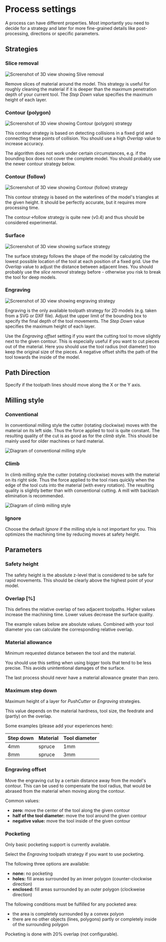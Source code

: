 Process settings
================

A process can have different properties. Most importantly you need to
decide for a strategy and later for more fine-grained details like
post-processing, directions or specific parameters.

Strategies
----------

### Slice removal

![Screenshot of 3D view showing Slive removal](img/process-strategy-slice-removal.png)

Remove slices of material around the model. This strategy is useful for
roughly cleaning the material if it is deeper than the maximum
penetration depth of your current tool. The *Step Down* value specifies
the maximum height of each layer.

### Contour (polygon)

![Screenshot of 3D view showing Contour (polygon) strategy](img/process-strategy-contour-polygon.png)

This contour strategy is based on detecting collisions in a fixed grid
and connecting these points of collision. You should use a high
*Overlap* value to increase accuracy.

The algorithm does not work under certain circumstances, e.g. if the
bounding box does not cover the complete model. You should probably use
the newer contour strategy below.

### Contour (follow)

![Screenshot of 3D view showing Contour (follow) strategy](img/process-strategy-contour-follow.png)

This contour strategy is based on the waterlines of the model's
triangles at the given height. It should be perfectly accurate, but it
requires more processing time.

The contour-&gt;follow strategy is quite new (v0.4) and thus should be
considered experimental.

### Surface

![Screenshot of 3D view showing surface strategy](img/process-strategy-surface.png)

The surface strategy follows the shape of the model by calculating the
lowest possible location of the tool at each position of a fixed grid.
Use the *Overlap* value to adjust the distance between adjacent lines.
You should probably use the *slice removal* strategy before - otherwise
you risk to break the tool for deep models.

### Engraving

![Screenshot of 3D view showing engraving strategy](img/process-strategy-engraving.png)

Engraving is the only available toolpath strategy for 2D models (e.g.
taken from a SVG or DXF file). Adjust the upper limit of the bounding
box to specify the final depth of the tool movements. The *Step Down*
value specifies the maximum height of each layer.

Use the *Engraving offset* setting if you want the cutting tool to move
slightly next to the given contour. This is especially useful if you
want to cut pieces out of the material. Here you should use the tool
radius (not diameter) too keep the original size of the pieces. A
negative offset shifts the path of the tool towards the inside of the
model.

Path Direction
--------------

Specify if the toolpath lines should move along the X or the Y axis.

Milling style
-------------

### Conventional

In conventional milling style the cutter (rotating clockwise) moves with
the material on its left side. Thus the force applied to tool is quite
constant. The resulting quality of the cut is as good as for the *climb*
style. This should be mainly used for older machines or hard material.

![Diagram of conventional milling style](img/process-milling-conventional.png)

### Climb

In climb milling style the cutter (rotating clockwise) moves with the
material on its right side. Thus the force applied to the tool rises
quickly when the edge of the tool cuts into the material (with every
rotation). The resulting quality is slightly better than with
conventional cutting. A mill with backlash elimination is recommended.

![Diagram of climb milling style](img/proccess-milling-climb.svg)

### Ignore

Choose the default *Ignore* if the milling style is not important for
you. This optimizes the machining time by reducing moves at safety
height.

Parameters
----------

### Safety height

The safety height is the absolute z-level that is considered to be safe
for rapid movements. This should be clearly above the highest point of
your model.

### Overlap \[%\]

This defines the relative overlap of two adjacent toolpaths. Higher
values increase the machining time. Lower values decrease the surface
quality.

The example values below are absolute values. Combined with your tool
diameter you can calculate the corresponding relative overlap.

### Material allowance

Minimum requested distance between the tool and the material.

You should use this setting when using bigger tools that tend to be less
precise. This avoids unintentional damages of the surface.

The last process should never have a material allowance greater than
zero.

### Maximum step down

Maximum height of a layer for *PushCutter* or *Engraving* strategies.

This value depends on the material hardness, tool size, the feedrate and
(partly) on the overlap.

Some examples (please add your experiences here):

  Step down   | Material  | Tool diameter
  ----------- | ----------| -------------
  4mm         | spruce    | 1mm
  8mm         | spruce    | 3mm

### Engraving offset

Move the engraving cut by a certain distance away from the model's
contour. This can be used to compensate the tool radius, that would be
abrased from the material when moving along the contour.

Common values:

- **zero:** move the center of the tool along the given contour
- **half of the tool diameter:** move the tool around the given contour
- **negative value:** move the tool inside of the given contour

### Pocketing

Only basic pocketing support is currently available.

Select the *Engraving* toolpath strategy if you want to use pocketing.

The following three options are available:

- **none:** no pocketing
- **holes:** fill areas surrounded by an inner polygon (counter-clockwise direction)
- **enclosed:** fill areas surrounded by an outer polygon (clockweise direction)

The following conditions must be fulfilled for any pocketed area:

-   the area is completely surrounded by a convex polyon
-   there are no other objects (lines, polygons) partly or completely
    inside of the surrounding polygon

Pocketing is done with 20% overlap (not configurable).
